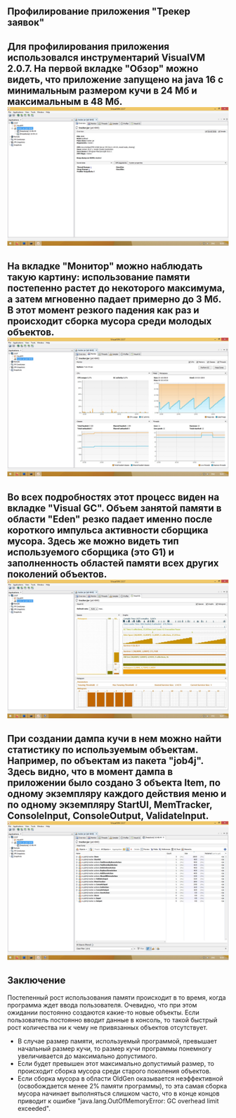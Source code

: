 ## Профилирование приложения "Трекер заявок" ##
Для профилирования приложения использовался инструментарий VisualVM 2.0.7. На первой вкладке "Обзор"
можно видеть, что приложение запущено на java 16 с минимальным размером кучи в 24 Мб и максимальным в 48 Мб.
![Обзор](../pictures/Профилирование(Обзор).jpg "VisualVM:Обзор")
----
На вкладке "Монитор" можно наблюдать такую картину: использование памяти постепенно растет до некоторого максимума,
а затем мгновенно падает примерно до 3 Мб. В этот момент резкого падения как раз и происходит сборка мусора среди молодых объектов.
![Монитор](../pictures/Профилирование(Монитор).jpg "VisualVM:Монитор")
----
Во всех подробностях этот процесс виден на вкладке "Visual GC". Объем занятой памяти в области "Eden" резко падает именно после
короткого импульса активности сборщика мусора. Здесь же можно видеть тип используемого сборщика (это G1) и заполненность областей 
памяти всех других поколений объектов. 
![VisualGC](../pictures/Профилирование(VisualGC).jpg "Visual GC")
----
При создании дампа кучи в нем можно найти статистику по используемым объектам. Например, по объектам из пакета "job4j". Здесь видно,
что в момент дампа в приложении было создано 3 объекта Item, по одному экземпляру каждого действия меню и по одному экземпляру StartUI,
MemTracker, ConsoleInput, ConsoleOutput, ValidateInput.
![Классы job4j](../pictures/Профилирование(Классы-job4j).jpg "Классы job4j")
----
## Заключение ##
Постепенный рост использования памяти происходит в то время, когда программа ждет
ввода пользователя. Очевидно, что при этом ожидании постоянно создаются какие-то новые объекты.
Если пользователь постоянно вводит данные в консоль, то такой быстрый рост количества ни к чему не привязанных объектов отсутствует.
+ В случае размер памяти, используемый программой, превышает начальный размер кучи, то размер кучи программы понемногу увеличивается до максимально допустимого.
+ Если будет превышен этот максимально допустимый размер, то происходит сборка мусора среди старого поколения объектов.
+ Если сборка мусора в области OldGen оказывается неэффективной (освобождается менее 2% памяти программы), то эта самая сборка мусора начинает выполняться слишком часто,
  что в конце концов приводит к ошибке "java.lang.OutOfMemoryError: GC overhead limit exceeded". 